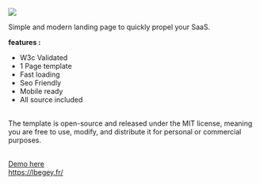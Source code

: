 <img src="https://lbegey.fr/imgs/saas1.png"><br>

Simple and modern landing page to quickly propel your SaaS.<br>

<strong>features :</strong><br>
- W3c Validated<br>
- 1 Page template<br>
- Fast loading<br>
- Seo Friendly<br>
- Mobile ready<br>
- All source included<br><br>

The template is open-source and released under the MIT license, meaning you are free to use, modify, and distribute it for personal or commercial purposes.<br><br>

<a href="https://lbegey.fr/saas.html">Demo here</a><br>
<a href='https://lbegey.fr/'>https://lbegey.fr/</a>
